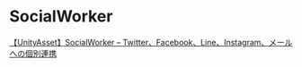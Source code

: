 # SocialWorker
[【UnityAsset】SocialWorker – Twitter、Facebook、Line、Instagram、メールへの個別連携](https://www.tempura.blog/entry/2015/11/25/000000)
